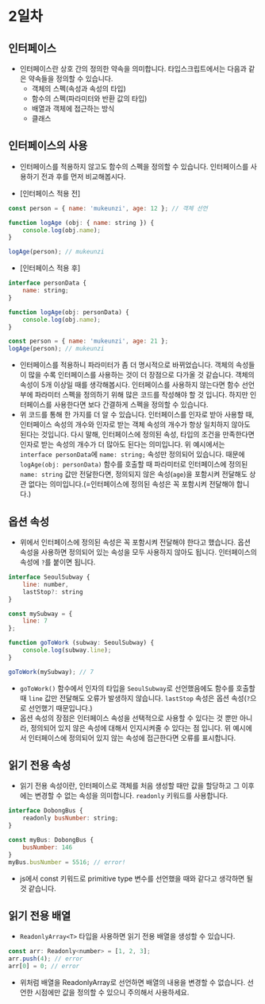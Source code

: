 # 2일차

## 인터페이스

- 인터페이스란 상호 간의 정의한 약속을 의미합니다. 타입스크립트에서는 다음과 같은 약속들을 정의할 수 있습니다.
    - 객체의 스펙(속성과 속성의 타입)
    - 함수의 스펙(파라미터와 반환 값의 타입)
    - 배열과 객체에 접근하는 방식
    - 클래스

## 인터페이스의 사용
- 인터페이스를 적용하지 않고도 함수의 스펙을 정의할 수 있습니다. 인터페이스를 사용하기 전과 후를 먼저 비교해봅시다.

- [인터페이스 적용 전]
```js
const person = { name: 'mukeunzi', age: 12 }; // 객체 선언

function logAge (obj: { name: string }) {
    console.log(obj.name);
}

logAge(person); // mukeunzi
```
- [인터페이스 적용 후] 
```js
interface personData {
    name: string;
}

function logAge(obj: personData) {
    console.log(obj.name);
}

const person = { name: 'mukeunzi', age: 21 };
logAge(person); // mukeunzi
```
- 인터페이스를 적용하니 파라미터가 좀 더 명시적으로 바뀌었습니다. 객체의 속성들이 많을 수록 인터페이스를 사용하는 것이 더 장점으로 다가올 것 같습니다. 객체의 속성이 5개 이상일 때를 생각해봅시다. 인터페이스를 사용하지 않는다면 함수 선언부에 파라미터 스펙을 정의하기 위해 많은 코드를 작성해야 할 것 입니다. 하지만 인터페이스를 사용한다면 보다 간결하게 스펙을 정의할 수 있습니다.
- 위 코드를 통해 한 가지를 더 알 수 있습니다. 인터페이스를 인자로 받아 사용할 때, 인터페이스 속성의 개수와 인자로 받는 객체 속성의 개수가 항상 일치하지 않아도 된다는 것입니다. 다시 말해, 인터페이스에 정의된 속성, 타입의 조건을 만족한다면 인자로 받는 속성의 개수가 더 많아도 된다는 의미입니다. 위 예시에서는 `interface personData`에 `name: string;` 속성만 정의되어 있습니다. 때문에 `logAge(obj: personData)` 함수를 호출할 때 파라미터로 인터페이스에 정의된 `name: string` 값만 전달한다면, 정의되지 않은 속성(`age`)을 포함시켜 전달해도 상관 없다는 의미입니다.(=인터페이스에 정의된 속성은 꼭 포함시켜 전달해야 합니다.)

## 옵션 속성
- 위에서 인터페이스에 정의된 속성은 꼭 포함시켜 전달해야 한다고 했습니다. 옵션 속성을 사용하면 정의되어 있는 속성을 모두 사용하지 않아도 됩니다. 인터페이스의 속성에 `?`를 붙이면 됩니다.
```js
interface SeoulSubway {
    line: number,
    lastStop?: string
}

const mySubway = {
    line: 7
};

function goToWork (subway: SeoulSubway) {
    console.log(subway.line);
}

goToWork(mySubway); // 7
```
- `goToWork()` 함수에서 인자의 타입을 `SeoulSubway`로 선언했음에도 함수를 호출할 때 `line` 값만 전달해도 오류가 발생하지 않습니다. `lastStop` 속성은 옵션 속성(`?`으로 선언했기 때문입니다.)
- 옵션 속성의 장점은 인터페이스 속성을 선택적으로 사용할 수 있다는 것 뿐만 아니라, 정의되어 있지 않은 속성에 대해서 인지시켜줄 수 있다는 점 입니다. 위 예시에서 인터페이스에 정의되어 있지 않는 속성에 접근한다면 오류를 표시합니다. 

## 읽기 전용 속성
- 읽기 전용 속성이란, 인터페이스로 객체를 처음 생성할 때만 값을 할당하고 그 이후에는 변경할 수 없는 속성을 의미합니다. `readonly` 키워드를 사용합니다.
```js
interface DobongBus {
    readonly busNumber: string;
}

const myBus: DobongBus {
    busNumber: 146
}
myBus.busNumber = 5516; // error!
```
- js에서 const 키워드로 primitive type 변수를 선언했을 때와 같다고 생각하면 될 것 같습니다. 

## 읽기 전용 배열
- `ReadonlyArray<T>` 타입을 사용하면 읽기 전용 배열을 생성할 수 있습니다.
```js
const arr: Readonly<number> = [1, 2, 3];
arr.push(4); // error
arr[0] = 0; // error
```
- 위처럼 배열을 ReadonlyArray로 선언하면 배열의 내용을 변경할 수 없습니다. 선언한 시점에만 값을 정의할 수 있으니 주의해서 사용하세요.